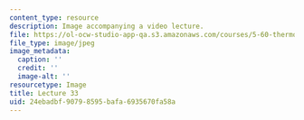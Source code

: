 ```yaml
---
content_type: resource
description: Image accompanying a video lecture.
file: https://ol-ocw-studio-app-qa.s3.amazonaws.com/courses/5-60-thermodynamics-kinetics-spring-2008/24ebadbf90798595bafa6935670fa58a_lec33_th.jpg
file_type: image/jpeg
image_metadata:
  caption: ''
  credit: ''
  image-alt: ''
resourcetype: Image
title: Lecture 33
uid: 24ebadbf-9079-8595-bafa-6935670fa58a
---
```

